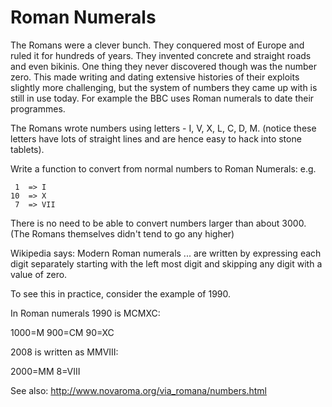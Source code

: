 # Roman Numerals
 
The Romans were a clever bunch. They conquered most of Europe and ruled it for hundreds of years. They invented concrete and straight roads and even bikinis. One thing they never discovered though was the number zero. This made writing and dating extensive histories of their exploits slightly more challenging, but the system of numbers they came up with is still in use today. For example the BBC uses Roman numerals to date their programmes.
 
The Romans wrote numbers using letters - I, V, X, L, C, D, M. (notice these letters have lots of straight lines and are hence easy to hack into stone tablets).
 
Write a function to convert from normal numbers to Roman Numerals: e.g.
 
```
 1  => I
10  => X
 7  => VII
```
 
There is no need to be able to convert numbers larger than about 3000. (The Romans themselves didn't tend to go any higher)
 
Wikipedia says: Modern Roman numerals ... are written by expressing each digit separately starting with the left most digit and skipping any digit with a value of zero.
 
To see this in practice, consider the example of 1990.
 
In Roman numerals 1990 is MCMXC:
 
1000=M
900=CM
90=XC
 
2008 is written as MMVIII:
 
2000=MM
8=VIII
 
See also: http://www.novaroma.org/via_romana/numbers.html